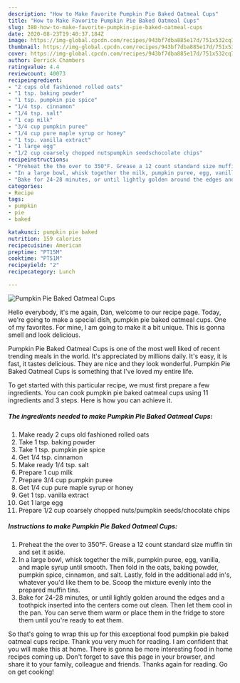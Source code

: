 ```yaml
---
description: "How to Make Favorite Pumpkin Pie Baked Oatmeal Cups"
title: "How to Make Favorite Pumpkin Pie Baked Oatmeal Cups"
slug: 380-how-to-make-favorite-pumpkin-pie-baked-oatmeal-cups
date: 2020-08-23T19:40:37.184Z
image: https://img-global.cpcdn.com/recipes/943bf7dba885e17d/751x532cq70/pumpkin-pie-baked-oatmeal-cups-recipe-main-photo.jpg
thumbnail: https://img-global.cpcdn.com/recipes/943bf7dba885e17d/751x532cq70/pumpkin-pie-baked-oatmeal-cups-recipe-main-photo.jpg
cover: https://img-global.cpcdn.com/recipes/943bf7dba885e17d/751x532cq70/pumpkin-pie-baked-oatmeal-cups-recipe-main-photo.jpg
author: Derrick Chambers
ratingvalue: 4.4
reviewcount: 40073
recipeingredient:
- "2 cups old fashioned rolled oats"
- "1 tsp. baking powder"
- "1 tsp. pumpkin pie spice"
- "1/4 tsp. cinnamon"
- "1/4 tsp. salt"
- "1 cup milk"
- "3/4 cup pumpkin puree"
- "1/4 cup pure maple syrup or honey"
- "1 tsp. vanilla extract"
- "1 large egg"
- "1/2 cup coarsely chopped nutspumpkin seedschocolate chips"
recipeinstructions:
- "Preheat the the over to 350°F. Grease a 12 count standard size muffin tin and set it aside."
- "In a large bowl, whisk together the milk, pumpkin puree, egg, vanilla, and maple syrup until smooth. Then fold in the oats, baking powder, pumpkin spice, cinnamon, and salt. Lastly, fold in the additional add in&#39;s, whatever you&#39;d like them to be. Scoop the mixture evenly into the prepared muffin tins."
- "Bake for 24-28 minutes, or until lightly golden around the edges and a toothpick inserted into the centers come out clean. Then let them cool in the pan. You can serve them warm or place them in the fridge to store them until you&#39;re ready to eat them."
categories:
- Recipe
tags:
- pumpkin
- pie
- baked

katakunci: pumpkin pie baked 
nutrition: 159 calories
recipecuisine: American
preptime: "PT15M"
cooktime: "PT51M"
recipeyield: "2"
recipecategory: Lunch

---
```



![Pumpkin Pie Baked Oatmeal Cups](https://img-global.cpcdn.com/recipes/943bf7dba885e17d/751x532cq70/pumpkin-pie-baked-oatmeal-cups-recipe-main-photo.jpg)

Hello everybody, it's me again, Dan, welcome to our recipe page. Today, we're going to make a special dish, pumpkin pie baked oatmeal cups. One of my favorites. For mine, I am going to make it a bit unique. This is gonna smell and look delicious.

Pumpkin Pie Baked Oatmeal Cups is one of the most well liked of recent trending meals in the world. It's appreciated by millions daily. It's easy, it is fast, it tastes delicious. They are nice and they look wonderful. Pumpkin Pie Baked Oatmeal Cups is something that I've loved my entire life.




To get started with this particular recipe, we must first prepare a few ingredients. You can cook pumpkin pie baked oatmeal cups using 11 ingredients and 3 steps. Here is how you can achieve it.

<!--inarticleads1-->

##### The ingredients needed to make Pumpkin Pie Baked Oatmeal Cups:

1. Make ready 2 cups old fashioned rolled oats
1. Take 1 tsp. baking powder
1. Take 1 tsp. pumpkin pie spice
1. Get 1/4 tsp. cinnamon
1. Make ready 1/4 tsp. salt
1. Prepare 1 cup milk
1. Prepare 3/4 cup pumpkin puree
1. Get 1/4 cup pure maple syrup or honey
1. Get 1 tsp. vanilla extract
1. Get 1 large egg
1. Prepare 1/2 cup coarsely chopped nuts/pumpkin seeds/chocolate chips




<!--inarticleads2-->

##### Instructions to make Pumpkin Pie Baked Oatmeal Cups:

1. Preheat the the over to 350°F. Grease a 12 count standard size muffin tin and set it aside.
1. In a large bowl, whisk together the milk, pumpkin puree, egg, vanilla, and maple syrup until smooth. Then fold in the oats, baking powder, pumpkin spice, cinnamon, and salt. Lastly, fold in the additional add in&#39;s, whatever you&#39;d like them to be. Scoop the mixture evenly into the prepared muffin tins.
1. Bake for 24-28 minutes, or until lightly golden around the edges and a toothpick inserted into the centers come out clean. Then let them cool in the pan. You can serve them warm or place them in the fridge to store them until you&#39;re ready to eat them.




So that's going to wrap this up for this exceptional food pumpkin pie baked oatmeal cups recipe. Thank you very much for reading. I am confident that you will make this at home. There is gonna be more interesting food in home recipes coming up. Don't forget to save this page in your browser, and share it to your family, colleague and friends. Thanks again for reading. Go on get cooking!
